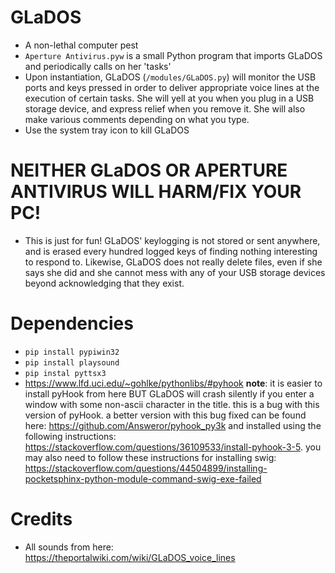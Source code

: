 # GLaDOS
* A non-lethal computer pest
* `Aperture Antivirus.pyw` is a small Python program that imports GLaDOS and periodically calls on her 'tasks'
* Upon instantiation, GLaDOS (`/modules/GLaDOS.py`) will monitor the USB ports and keys pressed in order to deliver appropriate voice lines at the execution of certain tasks. She will yell at you when you plug in a USB storage device, and express relief when you remove it. She will also make various comments depending on what you type.
* Use the system tray icon to kill GLaDOS

# **NEITHER GLaDOS OR APERTURE ANTIVIRUS WILL HARM/FIX YOUR PC!**
* This is just for fun! GLaDOS' keylogging is not stored or sent anywhere, and is erased every hundred logged keys of finding nothing interesting to respond to. Likewise, GLaDOS does not really delete files, even if she says she did and she cannot mess with any of your USB storage devices beyond acknowledging that they exist. 

# Dependencies
- `pip install pypiwin32`
- `pip install playsound`
- `pip instal pyttsx3`
- https://www.lfd.uci.edu/~gohlke/pythonlibs/#pyhook **note**: it is easier to install pyHook from here BUT GLaDOS will crash silently if you enter a window with some non-ascii character in the title. this is a bug with this version of pyHook. a better version with this bug fixed can be found here: https://github.com/Answeror/pyhook_py3k and installed using the following instructions: https://stackoverflow.com/questions/36109533/install-pyhook-3-5. you may also need to follow these instructions for installing swig: https://stackoverflow.com/questions/44504899/installing-pocketsphinx-python-module-command-swig-exe-failed

# Credits
* All sounds from here: https://theportalwiki.com/wiki/GLaDOS_voice_lines
